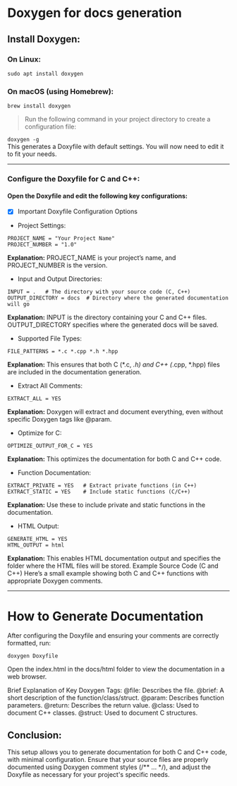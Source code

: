 # Doxygen for docs generation    
## Install Doxygen:    

### On Linux:    
`sudo apt install doxygen`   
### On macOS (using Homebrew):      
`brew install doxygen`  

> Run the following command in your project directory to create a configuration file:   

`doxygen -g`   
This generates a Doxyfile with default settings. You will now need to edit it to fit your needs.   

--- 

### Configure the Doxyfile for C and C++:   

#### Open the Doxyfile and edit the following key configurations:   

- [x] Important Doxyfile Configuration Options   
- Project Settings:   
```
PROJECT_NAME = "Your Project Name"   
PROJECT_NUMBER = "1.0"
```   
**Explanation:** PROJECT_NAME is your project’s name, and PROJECT_NUMBER is the version.   

- Input and Output Directories:   
```
INPUT = .   # The directory with your source code (C, C++)   
OUTPUT_DIRECTORY = docs  # Directory where the generated documentation will go   
```  
**Explanation:** INPUT is the directory containing your C and C++ files. OUTPUT_DIRECTORY specifies where the generated docs will be saved.
- Supported File Types:
```
FILE_PATTERNS = *.c *.cpp *.h *.hpp
```
**Explanation:** This ensures that both C (*.c, *.h) and C++ (*.cpp, *.hpp) files are included in the documentation generation.
- Extract All Comments:
```
EXTRACT_ALL = YES
```  
**Explanation:** Doxygen will extract and document everything, even without specific Doxygen tags like @param.
- Optimize for C:
```
OPTIMIZE_OUTPUT_FOR_C = YES
```  
**Explanation:** This optimizes the documentation for both C and C++ code.
- Function Documentation:
```
EXTRACT_PRIVATE = YES   # Extract private functions (in C++) 
EXTRACT_STATIC = YES    # Include static functions (C/C++)
```  
**Explanation:** Use these to include private and static functions in the documentation.
- HTML Output:
```
GENERATE_HTML = YES
HTML_OUTPUT = html
```

**Explanation:**  This enables HTML documentation output and specifies the folder where the HTML files will be stored.
Example Source Code (C and C++)
Here’s a small example showing both C and C++ functions with appropriate Doxygen comments.

--- 

# How to Generate Documentation
After configuring the Doxyfile and ensuring your comments are correctly formatted, run:
```
doxygen Doxyfile
```
Open the index.html in the docs/html folder to view the documentation in a web browser.

Brief Explanation of Key Doxygen Tags:
@file: Describes the file.
@brief: A short description of the function/class/struct.
@param: Describes function parameters.
@return: Describes the return value.
@class: Used to document C++ classes.
@struct: Used to document C structures.
## Conclusion:
This setup allows you to generate documentation for both C and C++ code, with minimal configuration. Ensure that your source files are properly documented using Doxygen comment styles (/** ... */), and adjust the Doxyfile as necessary for your project's specific needs.
